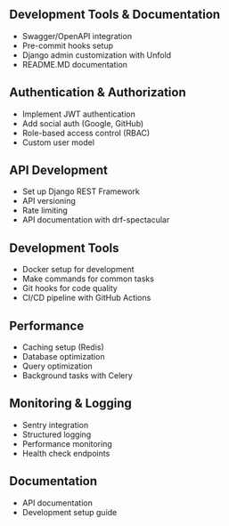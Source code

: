 ## Development Tools & Documentation

- Swagger/OpenAPI integration
- Pre-commit hooks setup
- Django admin customization with Unfold
- README.MD documentation

## Authentication & Authorization

- Implement JWT authentication
- Add social auth (Google, GitHub)
- Role-based access control (RBAC)
- Custom user model

## API Development

- Set up Django REST Framework
- API versioning
- Rate limiting
- API documentation with drf-spectacular

## Development Tools

- Docker setup for development
- Make commands for common tasks
- Git hooks for code quality
- CI/CD pipeline with GitHub Actions

## Performance

- Caching setup (Redis)
- Database optimization
- Query optimization
- Background tasks with Celery

## Monitoring & Logging

- Sentry integration
- Structured logging
- Performance monitoring
- Health check endpoints

## Documentation

- API documentation
- Development setup guide
